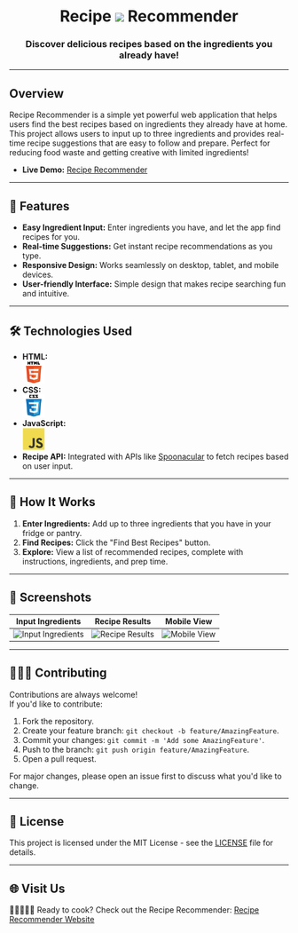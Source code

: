 <h1 align="center">Recipe <img src="https://i.postimg.cc/sgQJZx1J/giphy.gif" width=100 /> Recommender</h1>

<h3 align="center">Discover delicious recipes based on the ingredients you already have!</h3>

---

## Overview

Recipe Recommender is a simple yet powerful web application that helps users find the best recipes based on ingredients they already have at home. This project allows users to input up to three ingredients and provides real-time recipe suggestions that are easy to follow and prepare. Perfect for reducing food waste and getting creative with limited ingredients!

- **Live Demo:** [Recipe Recommender](https://receiperecommender.netlify.app)

---

## 🚀 Features
- **Easy Ingredient Input:** Enter ingredients you have, and let the app find recipes for you.
- **Real-time Suggestions:** Get instant recipe recommendations as you type.
- **Responsive Design:** Works seamlessly on desktop, tablet, and mobile devices.
- **User-friendly Interface:** Simple design that makes recipe searching fun and intuitive.

---

## 🛠️ Technologies Used
- **HTML:**  
  <a href="https://www.w3.org/html/" target="_blank" rel="noreferrer"> <img src="https://raw.githubusercontent.com/devicons/devicon/master/icons/html5/html5-original-wordmark.svg" alt="html5" width="40" height="40"/> </a>
- **CSS:**  
  <a href="https://www.w3schools.com/css/" target="_blank" rel="noreferrer"> <img src="https://raw.githubusercontent.com/devicons/devicon/master/icons/css3/css3-original-wordmark.svg" alt="css3" width="40" height="40"/> </a>
- **JavaScript:**  
  <a href="https://developer.mozilla.org/en-US/docs/Web/JavaScript" target="_blank" rel="noreferrer"> <img src="https://raw.githubusercontent.com/devicons/devicon/master/icons/javascript/javascript-original.svg" alt="javascript" width="40" height="40"/> </a>
- **Recipe API:** Integrated with APIs like [Spoonacular](https://spoonacular.com/food-api) to fetch recipes based on user input.

---

## 🌟 How It Works
1. **Enter Ingredients:** Add up to three ingredients that you have in your fridge or pantry.
2. **Find Recipes:** Click the "Find Best Recipes" button.
3. **Explore:** View a list of recommended recipes, complete with instructions, ingredients, and prep time.

---

## 📸 Screenshots

| Input Ingredients | Recipe Results | Mobile View |
|------------------|----------------|-------------|
| ![Input Ingredients](https://i.postimg.cc/wvChVJbq/Screenshot-2024-09-07-104737.png) | ![Recipe Results](https://i.postimg.cc/qqLHgdHx/Screenshot-20240603-100608.png) | ![Mobile View](https://i.postimg.cc/MHx8WpNG/Screenshot-20240603-100912.png) |

---

## 🧑‍🤝‍🧑 Contributing

Contributions are always welcome!  
If you'd like to contribute:
1. Fork the repository.
2. Create your feature branch: `git checkout -b feature/AmazingFeature`.
3. Commit your changes: `git commit -m 'Add some AmazingFeature'`.
4. Push to the branch: `git push origin feature/AmazingFeature`.
5. Open a pull request.

For major changes, please open an issue first to discuss what you'd like to change.

---

## 📜 License

This project is licensed under the MIT License - see the [LICENSE](LICENSE) file for details.

---

## 🌐 Visit Us

👨‍🍳👩‍🍳🥘 Ready to cook? Check out the Recipe Recommender: [Recipe Recommender Website](https://receiperecommender.netlify.app)

